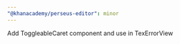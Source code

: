 ```yaml
---
"@khanacademy/perseus-editor": minor
---
```


Add ToggleableCaret component and use in TexErrorView
